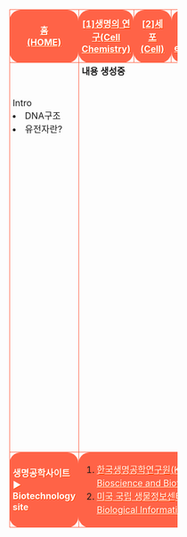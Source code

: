 <html>



<head>
 
<meta charset="UTF-8">

<style>
table{border-spacing: 10px 10px; align:center; margin-left: auto; margin-right: auto; width:60%; height:1000px; cellpadding:20px; cellspacing:10;}
.tr1{height:50px; padding-left: 5px; padding-right: 5px; margin:10px; border:1px solid tomato; border-radius: 20px/20px; text-align:center;}
.tr2{height:400px; padding-left: 5px; padding-right: 5px; margin:10px; border:1px solid tomato; border-radius: 20px/20px;}
.list{padding-left: 5px; padding-right: 5px; margin:10px; border:1px solid tomato; border-radius: 20px/20px;}
 #only{padding-left: 2px; padding-right: 2px; margin:10px; border:3px solid transparent; border-radius: 20px/20px; background-color:transparent;}
 #red{color:red;}
 #black{color:black;}
 #white{color:white; text-shadow:1px 1px 0px #f40;}
 #transparent{background-color:transparent;}
 #tomatobackground{background-color:tomato;}
 #paddingtomatobackground{background-color:tomato; padding-left: 12px; padding-right: 12px;}
</style>

</head>

<body>

<body background="생명공학배경사진.png">
<br>


<table>

<tr class="tr1">
 
<td width="12%" class="list" id="tomatobackground"><a href="생명공학홈.html" id="white"><b>홈<br>(HOME)</b></a></td>

<td width="12%" class="list" id="tomatobackground">
  <a href="1단원.html" id="white"><b>[1]생명의 연구(Cell Chemistry)</b></a></td>

<td width="12%" class="list" id="paddingtomatobackground">
  <a href="2단원.html" id="white"><b>[2]세포<br>(Cell)</b></a></td>

<td width="12%" class="list" id="tomatobackground">
  <a href="3단원.html" id="white"><b>[3]유전공학(Genetic engineering)</b></a></td>

<td width="12%" class="list" id="tomatobackground">
  <a href="4단원.html" id="white"><b>[4]신경&신호전달(neuro&signal transmission)</b></a></td>

</tr>




<tr class="tr2">
  
<td width="12%" class="list" id="transparent" valign="top"> <br><br><br>Intro<br><li>DNA구조</li><li>유전자란?</li> </td><br>
 

<td id="transparent" colspan="4" class="list" height="700" valign="top">
<b>내용 생성중
</td>

</tr>




<tr style="height=50px;" class="list">
 
<td width="160" class="list" id="tomatobackground">
<a id="white"><b>생명공학사이트▶<br>Biotechnology site</b></a></td>

<td colspan="4" class="list" id="tomatobackground">
 
<ol>

<li><a href="https://www.kribb.re.kr/" target="_blank" align="left" id="white">한국생명공학연구원(Korea Research Institute of Bioscience and Biotechnology)[클릭(click)]</a></li>

<li><a href="https://www.ncbi.nlm.nih.gov/" target="_blank" align="left" id="white">미국 국립 생물정보센터(National Center for Biological Information)[클릭(click)]</a></li>

</ol>
</td>


</body>


</html>
